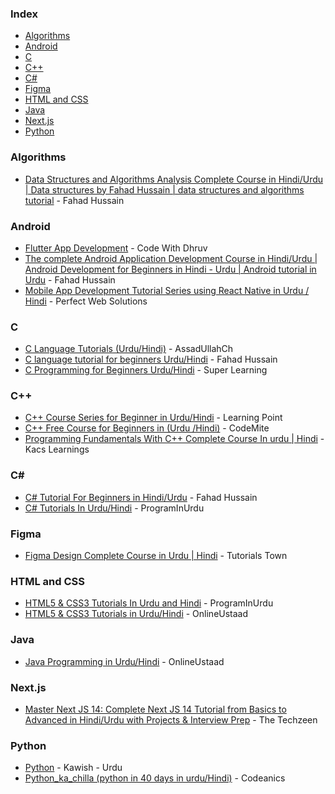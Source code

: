 ### Index

* [Algorithms](#algorithms)
* [Android](#android)
* [C](#c)
* [C++](#cplusplus)
* [C#](#csharp)
* [Figma](#figma)
* [HTML and CSS](#html-and-css)
* [Java](#java)
* [Next.js](#nextjs)
* [Python](#python)


### Algorithms

* [Data Structures and Algorithms Analysis Complete Course in Hindi/Urdu \| Data structures by Fahad Hussain \| data structures and algorithms tutorial](https://www.youtube.com/playlist?list=PLtCBuHKmdxOfPNlAKWxBqdznCcXV4iWCz) - Fahad Hussain&rlm;


### Android

* [Flutter App Development](https://www.youtube.com/playlist?list=PLlvhNpz1tBvH4Wn8rMjtscK3l2pXnC9aN) - Code With Dhruv&rlm;
* [The complete Android Application Development Course in Hindi/Urdu \| Android Development for Beginners in Hindi - Urdu \| Android tutorial in Urdu](https://www.youtube.com/playlist?list=PLtCBuHKmdxOe8IWZnA515lGPKaWx5WNOE) - Fahad Hussain&rlm;
* [Mobile App Development Tutorial Series using React Native in Urdu / Hindi](https://www.youtube.com/playlist?list=PL9fcHFJHtFaZ6DuInqORqFUaKiZO1XCmb) - Perfect Web Solutions&rlm;


### C

* [C Language Tutorials (Urdu/Hindi)](https://www.youtube.com/playlist?list=PL0yiR-15Ytq8ro6SA-0JWkdyihxxVc_cB) - AssadUllahCh
* [C language tutorial for beginners Urdu/Hindi](https://www.youtube.com/playlist?list=PLtCBuHKmdxOfDo1cChVR3jYEzLtNpGjXa) - Fahad Hussain
* [C Programming for Beginners Urdu/Hindi](https://youtube.com/playlist?list=PLezGSay-CjmxobCUsJnIelVG5kM12qKY_&si=-Wth_-v2Npug5_sG) - Super Learning


### <a id="cplusplus"></a>C++

* [C++ Course Series for Beginner in Urdu/Hindi](https://www.youtube.com/playlist?list=PLuuQCKO44unsLwJMkR8_koVG6vDPjMYmH) - Learning Point&rlm;
* [C++ Free Course for Beginners in (Urdu /Hindi)](https://www.youtube.com/playlist?list=PLt4rWC_3rBbWnDrIv4IeC4Vm7PN1wvrNg) - CodeMite&rlm;
* [Programming Fundamentals With C++ Complete Course In urdu \| Hindi](https://www.youtube.com/playlist?list=PL4QkPoTgwFULciDFVJEHEwOKMtf9Q_Aqh) - Kacs Learnings&rlm;


### <a id="csharp"></a>C#&lrm;

* [C# Tutorial For Beginners in Hindi/Urdu](https://www.youtube.com/playlist?list=PLtCBuHKmdxOfLseCtdZg1a3XBsDFbRVfd) - Fahad Hussain&rlm;
* [C# Tutorials In Urdu/Hindi](https://youtube.com/playlist?list=PLUyYwyJA_WfQd5zeCU890TDFQAqboekyc) - ProgramInUrdu&rlm;


### Figma

* [Figma Design Complete Course in Urdu | Hindi](https://youtube.com/playlist?list=PLspW40rZgNekDbMeeuV8VLt3JoCMg8pQt&si=_J8tYEL3W0YFiHNh) - Tutorials Town&rlm;


### <a id="html-and-css"></a>HTML and CSS

* [HTML5 & CSS3 Tutorials In Urdu and Hindi](https://youtube.com/playlist?list=PLUyYwyJA_WfTr3YWWJ41_V7TrRZoq6cBT) - ProgramInUrdu&rlm;
* [HTML5 & CSS3 Tutorials in Urdu/Hindi](https://www.youtube.com/playlist?list=PLU4yvac0MJbJrUWqGQbtFxOYR3gRvXxMs) - OnlineUstaad&rlm;


### Java

* [Java Programming in Urdu/Hindi](https://www.youtube.com/playlist?list=PLU4yvac0MJbKs78u32MyVgYFg9d-6DYGL) - OnlineUstaad&rlm;


### Next.js

* [Master Next JS 14: Complete Next JS 14 Tutorial from Basics to Advanced in Hindi/Urdu with Projects & Interview Prep](https://www.youtube.com/playlist?list=PL5OhSdfH4uDu6YJcHhmQLkwx4hPWyppos) - The Techzeen&rlm;


### Python

* [Python](https://www.youtube.com/playlist?list=PL-vQNozaqIxuPzFUVEIrYDvd6ieUshJTw) - Kawish - Urdu&rlm;
* [Python_ka_chilla (python in 40 days in urdu/Hindi)](https://www.youtube.com/playlist?list=PL9XvIvvVL50HVsu-Ao8NBr0UJSO8O6lBI) - Codeanics&rlm;
